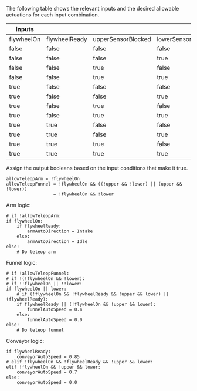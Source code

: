 The following table shows the relevant inputs and the desired allowable
actuations for each input combination.

| Inputs     |               |                    |                    | Outputs        |                  |                   |                 |                   |
|------------|---------------|--------------------|--------------------|----------------|------------------|-------------------|-----------------|-------------------|
| flywheelOn | flywheelReady | upperSensorBlocked | lowerSensorBlocked | allowTeleopArm | armAutoDirection | allowTeleopFunnel | funnelAutoSpeed | conveyorAutoSpeed |
|      false |         false |              false |              false |            Yes |              N/A |               Yes |             N/A |               0.0 |
|      false |         false |              false |               true |            Yes |              N/A |                No |             0.4 |               0.7 |
|      false |         false |               true |              false |            Yes |              N/A |               Yes |             N/A |               0.0 |
|      false |         false |               true |               true |            Yes |              N/A |                No |             0.0 |               0.0 |
|       true |         false |              false |              false |             No |             Idle |                No |             0.0 |               0.0 |
|       true |         false |              false |               true |             No |             Idle |                No |             0.0 |               0.0 |
|       true |         false |               true |              false |             No |             Idle |                No |             0.0 |               0.0 |
|       true |         false |               true |               true |             No |             Idle |                No |             0.0 |               0.0 |
|       true |          true |              false |              false |             No |           Intake |                No |             0.4 |              0.85 |
|       true |          true |              false |               true |             No |           Intake |                No |             0.4 |              0.85 |
|       true |          true |               true |              false |             No |           Intake |                No |             0.4 |              0.85 |
|       true |          true |               true |               true |             No |           Intake |                No |             0.4 |              0.85 |

Assign the output booleans based on the input conditions that make it true.
```
allowTeleopArm = !flywheelOn
allowTeleopFunnel = !flywheelOn && ((!upper && !lower) || (upper && !lower))
                  = !flywheelOn && !lower
```

Arm logic:
```
# if !allowTeleopArm:
if flywheelOn:
    if flywheelReady:
        armAutoDirection = Intake
    else:
        armAutoDirection = Idle
else:
    # Do teleop arm
```

Funnel logic:
```
# if !allowTeleopFunnel:
# if !(!flywheelOn && !lower):
# if !!flywheelOn || !!lower:
if flywheelOn || lower:
    # if (!flywheelOn && !flywheelReady && !upper && lower) || (flywheelReady):
    if flywheelReady || (!flywheelOn && !upper && lower):
        funnelAutoSpeed = 0.4
    else:
        funnelAutoSpeed = 0.0
else:
    # Do teleop funnel
```

Conveyor logic:
```
if flywheelReady:
    conveyorAutoSpeed = 0.85
# elif !flywheelOn && !flywheelReady && !upper && lower:
elif !flywheelOn && !upper && lower:
    conveyorAutoSpeed = 0.7
else:
    conveyorAutoSpeed = 0.0
```
